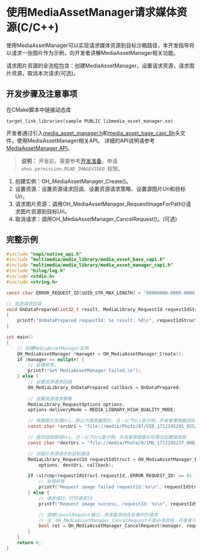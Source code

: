 # 使用MediaAssetManager请求媒体资源(C/C++)

使用MediaAssetManager可以实现请求媒体资源到目标沙箱路径，本开发指导将以请求一张图片作为示例，向开发者讲解MediaAssetManager相关功能。

请求图片资源的全流程包含：创建MediaAssetManager，设置请求资源，请求图片资源，取消本次请求(可选)。

## 开发步骤及注意事项

在CMake脚本中链接动态库

```
target_link_libraries(sample PUBLIC libmedia_asset_manager.so)
```

开发者通过引入[media_asset_manager.h](../../reference/apis-media-library-kit/media__asset__manager__capi_8h.md)和[media_asset_base_capi_8h](../../reference/apis-media-library-kit/media__asset__base__capi_8h.md)头文件，使用MediaAssetManager相关API。
详细的API说明请参考[MediaAssetManager API](../../reference/apis-media-library-kit/_media_asset_manager.md)。

> **说明：**
> 开发前，需要参考[开发准备](photoAccessHelper-preparation.md)，申请`ohos.permission.READ_IMAGEVIDEO `权限。

1. 创建实例：OH_MediaAssetManager_Create()。
2. 设置资源：设置资源请求回调、设置资源请求策略、设置源图片Uri和目标Uri，
3. 请求图片资源：调用OH_MediaAssetManager_RequestImageForPath()请求图片资源到目标Uri。
4. 取消请求：调用OH_MediaAssetManager_CancelRequest()。(可选)

## 完整示例

```c
#include "napi/native_api.h"
#include "multimedia/media_library/media_asset_base_capi.h"
#include "multimedia/media_library/media_asset_manager_capi.h"
#include "hilog/log.h"
#include <stdio.h>
#include <string.h>

const char ERROR_REQUEST_ID[UUID_STR_MAX_LENGTH] = "00000000-0000-0000-0000-000000000000";

// 资源请求回调
void OnDataPrepared(int32_t result, MediaLibrary_RequestId requestIdStruct)
{
    printf("OnDataPrepared requestId: %s result: %d\n", requestIdStruct.requestId, result);
}

int main()
{
    // 创建MediaAssetManager实例
    OH_MediaAssetManager *manager = OH_MediaAssetManager_Create();
    if (manager == nullptr) {
        // 处理异常。
        printf("Get MediaAssetManager failed.\n");
    } else {
        // 设置资源请求回调
        OH_MediaLibrary_OnDataPrepared callback = OnDataPrepared;
        
        // 设置资源请求策略
        MediaLibrary_RequestOptions options;
        options.deliveryMode = MEDIA_LIBRARY_HIGH_QUALITY_MODE;

        // 预置图片资源Uri，默认为高质量图片。注：以下Uri是示例，开发者需根据实际情况创建或获取
        const char *srcUri = "file://media/Photo/87/VID_1712195295_025/request_image_src.jpg";

        // 提供目标路径Uri。注：以下Uri是示例，开发者需根据实际情况创建或获取
        const char *destUri = "file://media/Photo/9/IMG_1712195237_008/request_image_dest.jpg";

        // 将图片资源请求到目标路径
        MediaLibrary_RequestId requestIdStruct = OH_MediaAssetManager_RequestImageForPath(manager, srcUri,
            options, destUri, callback);

        if (strcmp(requestIdStruct.requestId, ERROR_REQUEST_ID) == 0) {
            // 处理异常
            printf("Request image failed requestId：%s\n", requestIdStruct.requestId);
        } else {
            // 请求成功，打印请求Id
            printf("Request image success, requestId: %s\n", requestIdStruct.requestId);

            // 调用CancelRequest接口，用来取消尚在处理中的请求
            // 注：OH_MediaAssetManager_CancelRequest不是必须流程，开发者可根据实际情况选择是否调用该接口来取消尚未回调返回的资源请求
            bool ret = OH_MediaAssetManager_CancelRequest(manager, requestId);
        }
    }
    return 0;
}
```